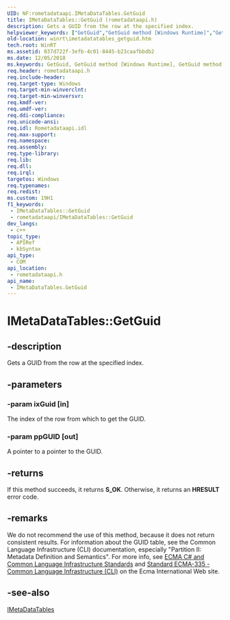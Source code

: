 ```yaml
---
UID: NF:rometadataapi.IMetaDataTables.GetGuid
title: IMetaDataTables::GetGuid (rometadataapi.h)
description: Gets a GUID from the row at the specified index.
helpviewer_keywords: ["GetGuid","GetGuid method [Windows Runtime]","GetGuid method [Windows Runtime]","IMetaDataTables interface","IMetaDataTables interface [Windows Runtime]","GetGuid method","IMetaDataTables.GetGuid","IMetaDataTables::GetGuid","rometadataapi/IMetaDataTables::GetGuid","winrt.imetadatatables_getguid"]
old-location: winrt\imetadatatables_getguid.htm
tech.root: WinRT
ms.assetid: 037d722f-3efb-4c01-8445-b23caafbbdb2
ms.date: 12/05/2018
ms.keywords: GetGuid, GetGuid method [Windows Runtime], GetGuid method [Windows Runtime],IMetaDataTables interface, IMetaDataTables interface [Windows Runtime],GetGuid method, IMetaDataTables.GetGuid, IMetaDataTables::GetGuid, rometadataapi/IMetaDataTables::GetGuid, winrt.imetadatatables_getguid
req.header: rometadataapi.h
req.include-header: 
req.target-type: Windows
req.target-min-winverclnt: 
req.target-min-winversvr: 
req.kmdf-ver: 
req.umdf-ver: 
req.ddi-compliance: 
req.unicode-ansi: 
req.idl: Rometadataapi.idl
req.max-support: 
req.namespace: 
req.assembly: 
req.type-library: 
req.lib: 
req.dll: 
req.irql: 
targetos: Windows
req.typenames: 
req.redist: 
ms.custom: 19H1
f1_keywords:
 - IMetaDataTables::GetGuid
 - rometadataapi/IMetaDataTables::GetGuid
dev_langs:
 - c++
topic_type:
 - APIRef
 - kbSyntax
api_type:
 - COM
api_location:
 - rometadataapi.h
api_name:
 - IMetaDataTables.GetGuid
---
```


# IMetaDataTables::GetGuid


## -description

Gets a GUID from the row at the specified index.

## -parameters

### -param ixGuid [in]

The index of the row from which to get the GUID.

### -param ppGUID [out]

A pointer to a pointer to the GUID.

## -returns

If this method succeeds, it returns <b>S_OK</b>. Otherwise, it returns an <b>HRESULT</b> error code.

## -remarks

We do not recommend the use of this method, because it does not return consistent results. For information about the GUID table, see the Common Language Infrastructure (CLI) documentation, especially "Partition II: Metadata Definition and Semantics". For more info, see <a href="/dotnet/standard/components#applicable-standards">ECMA C# and Common Language Infrastructure Standards</a> and <a href="https://ecma-international.org/publications-and-standards/standards/ecma-335/">Standard ECMA-335 - Common Language Infrastructure (CLI)</a> on the Ecma International Web site.

## -see-also

<a href="/windows/desktop/api/rometadataapi/nn-rometadataapi-imetadatatables">IMetaDataTables</a>